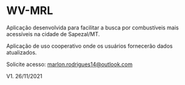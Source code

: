 # WV-MRL

Aplicação desenvolvida para facilitar a busca por combustíveis mais acessíveis na cidade de Sapezal/MT.

Aplicação de uso cooperativo onde os usuários fornecerão dados atualizados.

Solicite acesso: marlon.rodrigues14@outlook.com

V1. 26/11/2021 
